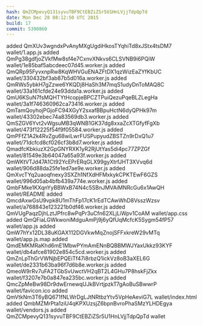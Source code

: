 ```yaml
---
hash: QmZCMpevyQ131syvuTBF9CtEBZiZSr5U1HnLVjjTdpQpTd
date: Mon Dec 28 08:12:50 UTC 2015
build: 17
commit: 5390860
---
```


added QmXUv3wgndxPvAnyMXgUgdiHkosTYqhiTd8xJStx4tsDM7 wallet/1.app.js
added QmPg38gdfjoZVkfMw8sf4e7CxnvXNkvs6CLSVNB9i6PQiW wallet/1e85baf5abcdeec07d45.worker.js
added QmQRp95FyvxnpRw8KqWHVGuENAZFtDX1qzWizEaZYfKbUC wallet/330432bf3ab87b5d016a.worker.js
added QmRWs5ybkH7gZzwe6YKQDj8HaSh3M7mqS1udyDnToMAQ8C wallet/33a161cfde24e93dda1a.worker.js
added QmU6KSuN7fsMQHTYtHcopjeBPCZTPuiQezuPqeBLZLegHa wallet/3a1f746360962ca73416.worker.js
added QmTamQoyhojPGjoFC94XGyY2sxafBBpuHctN6dyQPHk97m wallet/43302ebec74a83569db3.worker.js
added QmSZGV6Yvt2vWgsuMB3qWNB1GK37dg8xxaZcXTGfyfFgXb wallet/473f12225f54f9f05584.worker.js
added QmPFfZ1A2k4RvZgu68wiLwrFUSPupyudZBSTZn9rDxQ1u7 wallet/71dcfcd8cf026cf3b8d7.worker.js
added QmadfcKbkiuzX2GpGNYRXK1yR2RjUtYas5di4pc77ZPZGf wallet/81549e3b64047a65a93f.worker.js
added QmWKtVTJd47A1Ct92YcEPrERqGLX99gyXtrfJHT3XVvq6d wallet/906d88da25fe1ed7ae9e.worker.js
added QmXvcTYq2uaoqfnexy3SXZh1NfXdHFMxkykCPKTEwF6GZS wallet/996d05ab4bfb439a774e.worker.js
added QmbFMke1KXqnYyBBWxB74N4c5SBnJMVAiMNRcGu6x1AwQH wallet/README
added QmcdAxwGsU9vpk8U1mThFp17cK1rEdTCAwWhD8VsszWzsv wallet/a768843e123221b0df46.worker.js
added QmVUgPaqzDjhLztJPfrc8wPqPr3uCfn62XLjLiWpv1CoAM wallet/app.css
added QmQFiaLGWkwoniMdguAmPj9j6yQfUqMcfcK5Sygm54fP57 wallet/app.js
added QmW7hYx12DL38uKGAX112DGVkwMqZnojSFFxkreW29vMTq wallet/app.js.map
added QmdEMKMRaKhd6mE1MbwPYmAmENnBQBBMWJYaxUkkz93KYF wallet/db4afce81902e854c5cd.worker.js
added QmZnLpThGrVWNjbEPQEiTf47i8rbzQ1ickVz8oB3aXEL6G wallet/de2331b63ba96f7d6b8e.worker.js
added QmeoW9rRv7uFA2TGbSvUwctVH2qBT2L4GHu7P8hskFjZkx wallet/f3207e7b0a847ea235bc.worker.js
added QmcZpMeBw98Dr9dwErnewqUJkBVrtjpzkT7gAoBuSBwwrP wallet/favicon.ico
added QmVtkNm3T6yBQ671fNLWrDgLJtNRtbzYtv5VpHeAeviG7L wallet/index.html
added QmbMZMrPta1ziU4qKPXUzsjZ6bpnBvroPhaSMzYLHDEgya wallet/vendors.js
added QmZCMpevyQ131syvuTBF9CtEBZiZSr5U1HnLVjjTdpQpTd wallet
